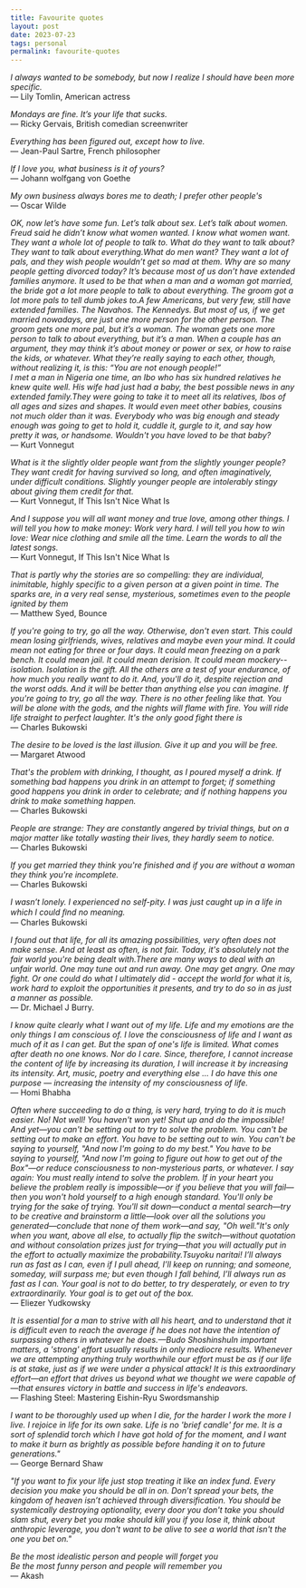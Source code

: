```yaml
---
title: Favourite quotes
layout: post
date: 2023-07-23
tags: personal
permalink: favourite-quotes
---
```

*I always wanted to be somebody, but now I realize I should have been more specific.*<br>
— Lily Tomlin, American actress

*Mondays are fine. It’s your life that sucks.*<br>
— Ricky Gervais, British comedian  screenwriter

*Everything has been figured out, except how to live.*<br>
— Jean-Paul Sartre, French philosopher

*If I love you, what business is it of yours?*<br>
— Johann wolfgang von Goethe

*My own business always bores me to death; I prefer other people's*<br>
— Oscar Wilde

*OK, now let’s have some fun. Let’s talk about sex. Let’s talk about women. Freud said he didn’t know what women wanted. I know what women want. They want a whole lot of people to talk to. What do they want to talk about? They want to talk about everything.What do men want? They want a lot of pals, and they wish people wouldn’t get so mad at them. Why are so many people getting divorced today? It’s because most of us don’t have extended families anymore. It used to be that when a man and a woman got married, the bride got a lot more people to talk to about everything. The groom got a lot more pals to tell dumb jokes to.A few Americans, but very few, still have extended families. The Navahos. The Kennedys. But most of us, if we get married nowadays, are just one more person for the other person. The groom gets one more pal, but it’s a woman. The woman gets one more person to talk to about everything, but it’s a man. When a couple has an argument, they may think it’s about money or power or sex, or how to raise the kids, or whatever. What they’re really saying to each other, though, without realizing it, is this: “You are not enough people!” <br>
I met a man in Nigeria one time, an Ibo who has six hundred relatives he knew quite well. His wife had just had a baby, the best possible news in any extended family.They were going to take it to meet all its relatives, Ibos of all ages and sizes and shapes. It would even meet other babies, cousins not much older than it was. Everybody who was big enough and steady enough was going to get to hold it, cuddle it, gurgle to it, and say how pretty it was, or handsome. Wouldn't you have loved to be that baby?*<br>
— Kurt Vonnegut

*What is it the slightly older people want from the slightly younger people? They want credit for having survived so long, and often imaginatively, under difficult conditions. Slightly younger people are intolerably stingy about giving them credit for that.*<br>
— Kurt Vonnegut, If This Isn't Nice What Is

*And I suppose you will all want money and true love, among other things. I will tell you how to make money: Work very hard. I will tell you how to win love: Wear nice clothing and smile all the time. Learn the words to all the latest songs.*<br>
— Kurt Vonnegut, If This Isn't Nice What Is

*That is partly why the stories are so compelling: they are individual, inimitable, highly specific to a given person at a given point in time. The sparks are, in a very real sense, mysterious, sometimes even to the people ignited by them*<br>
— Matthew Syed, Bounce

*If you're going to try, go all the way. Otherwise, don't even start. This could mean losing girlfriends, wives, relatives and maybe even your mind. It could mean not eating for three or four days. It could mean freezing on a park bench. It could mean jail. It could mean derision. It could mean mockery--isolation. Isolation is the gift. All the others are a test of your endurance, of how much you really want to do it. And, you'll do it, despite rejection and the worst odds. And it will be better than anything else you can imagine. If you're going to try, go all the way. There is no other feeling like that. You will be alone with the gods, and the nights will flame with fire. You will ride life straight to perfect laughter. It's the only good fight there is*<br>
— Charles Bukowski

*The desire to be loved is the last illusion. Give it up and you will be free.*<br>
― Margaret Atwood

*That's the problem with drinking, I thought, as I poured myself a drink. If something bad happens you drink in an attempt to forget; if something good happens you drink in order to celebrate; and if nothing happens you drink to make something happen.*<br>
— Charles Bukowski

*People are strange: They are constantly angered by trivial things, but on a major matter like totally wasting their lives, they hardly seem to notice.*<br>
― Charles Bukowski

*If you get married they think you're finished and if you are without a woman they think you're incomplete.*<br>
― Charles Bukowski

*I wasn’t lonely. I experienced no self-pity. I was just caught up in a life in which I could ﬁnd no meaning.*<br>
― Charles Bukowski

*I found out that life, for all its amazing possibilities, very often does not make sense. And at least as often, is not fair. Today, it's absolutely not the fair world you're being dealt with.There are many ways to deal with an unfair world. One may tune out and run away. One may get angry. One may fight. Or one could do what I ultimately did - accept the world for what it is, work hard to exploit the opportunities it presents, and try to do so in as just a manner as possible.*<br>
— Dr. Michael J Burry.

*I know quite clearly what I want out of my life. Life and my emotions are the only things I am conscious of. I love the consciousness of life and I want as much of it as I can get. But the span of one's life is limited. What comes after death no one knows. Nor do I care. Since, therefore, I cannot increase the content of life by increasing its duration, I will increase it by increasing its intensity. Art, music, poetry and everything else … I do have this one purpose — increasing the intensity of my consciousness of life.*<br>
— Homi Bhabha

*Often where succeeding to do a thing, is very hard, trying to do it is much easier.
No! Not well! You haven't won yet! Shut up and do the impossible!
And yet—you can't be setting out to try to solve the problem. You can't be setting out to make an effort. You have to be setting out to win. You can't be saying to yourself, "And now I'm going to do my best." You have to be saying to yourself, "And now I'm going to figure out how to get out of the Box"—or reduce consciousness to non-mysterious parts, or whatever.
I say again:  You must really intend to solve the problem. If in your heart you believe the problem really is impossible—or if you believe that you will fail—then you won't hold yourself to a high enough standard. You'll only be trying for the sake of trying. You'll sit down—conduct a mental search—try to be creative and brainstorm a little—look over all the solutions you generated—conclude that none of them work—and say, "Oh well."It's only when you want, above all else, to actually flip the switch—without quotation and without consolation prizes just for trying—that you will actually put in the effort to actually maximize the probability.Tsuyoku naritai! I’ll always run as fast as I can, even if I pull ahead, I’ll keep on running; and someone, someday, will surpass me; but even though I fall behind, I’ll always run as fast as I can.
Your goal is not to do better, to try desperately, or even to try extraordinarily. 
Your goal is to get out of the box.*<br>
— Eliezer Yudkowsky

*It is essential for a man to strive with all his heart, and to understand that it is difficult even to reach the average if he does not have the intention of surpassing others in whatever he does.—Budo ShoshinshuIn important matters, a 'strong' effort usually results in only mediocre results.  Whenever we are attempting anything truly worthwhile our effort must be as if our life is at stake, just as if we were under a physical attack!  It is this extraordinary effort—an effort that drives us beyond what we thought we were capable of—that ensures victory in battle and success in life's endeavors.*<br>
— Flashing Steel: Mastering Eishin-Ryu Swordsmanship

*I want to be thoroughly used up when I die, for the harder I work the more I live. I rejoice in life for its own sake. Life is no 'brief candle' for me. It is a sort of splendid torch which I have got hold of for the moment, and I want to make it burn as brightly as possible before handing it on to future generations."*<br>
— George Bernard Shaw

*"If you want to fix your life just stop treating it like an index fund. Every decision you make you should be all in on. Don’t spread your bets, the kingdom of heaven isn’t achieved through diversification. You should be systemically destroying optionality, every door you don't take you should slam shut, every bet you make should kill you if you lose it, think about anthropic leverage, you don't want to be alive to see a world that isn't the one you bet on."*<br>

*Be the most idealistic person and people will forget you<br>
Be the most funny person and people will remember you*<br>
— Akash
